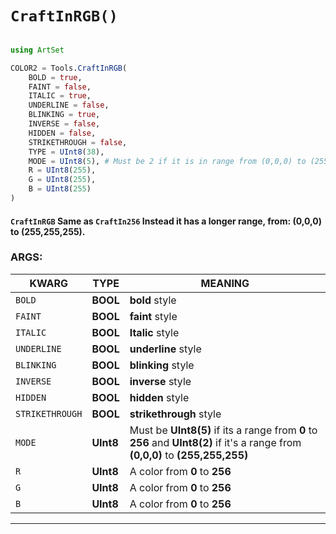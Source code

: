 # `CraftInRGB()`

```julia

using ArtSet

COLOR2 = Tools.CraftInRGB(
    BOLD = true,
    FAINT = false,
    ITALIC = true,
    UNDERLINE = false,
    BLINKING = true,
    INVERSE = false,
    HIDDEN = false,
    STRIKETHROUGH = false,
    TYPE = UInt8(38),
    MODE = UInt8(5), # Must be 2 if it is in range from (0,0,0) to (255,255,255) only
    R = UInt8(255),
    G = UInt8(255),
    B = UInt8(255)
)

```

#### `CraftInRGB` Same as `CraftIn256` Instead it has a longer range, from: (0,0,0) to (255,255,255). 

### ARGS:

| KWARG              | TYPE     | MEANING  |
| ------------------ | -------- | -------- |
| `BOLD`             | **BOOL** | **bold** style
| `FAINT`            | **BOOL** | **faint** style
| `ITALIC`           | **BOOL** | **Italic** style
| `UNDERLINE`        | **BOOL** | **underline** style
| `BLINKING`         | **BOOL** | **blinking** style
| `INVERSE`          | **BOOL** | **inverse** style
| `HIDDEN`           | **BOOL** | **hidden** style
| `STRIKETHROUGH`    | **BOOL** | **strikethrough** style
| `MODE`             | **UInt8** | Must be **UInt8(5)** if its a range from **0** to **256** and **UInt8(2)** if it's a range from **(0,0,0)** to **(255,255,255)**
| `R`            | **UInt8** | A color from **0** to **256** |
| `G`            | **UInt8** | A color from **0** to **256** |
| `B`            | **UInt8** | A color from **0** to **256** |

----